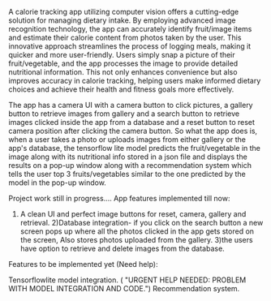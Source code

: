 A calorie tracking app utilizing computer vision offers a cutting-edge solution for managing dietary intake. By employing advanced image recognition technology, the app can accurately identify fruit/image items and estimate their calorie content from photos taken by the user. This innovative approach streamlines the process of logging meals, making it quicker and more user-friendly. Users simply snap a picture of their fruit/vegetable, and the app processes the image to provide detailed nutritional information. This not only enhances convenience but also improves accuracy in calorie tracking, helping users make informed dietary choices and achieve their health and fitness goals more effectively.

The app has a camera UI with a camera button to click pictures, a gallery button to retrieve images from gallery and a search button to retrieve images clicked inside the app from a database and a reset button to reset camera position after clicking the camera button. So what the app does is, when a user takes a photo or uploads images from either gallery or the app's database, the tensorflow lite model predicts the fruit/vegetable in the image along with its nutritional info stored in a json file and displays the results on a pop-up window along with a recommendation system which tells the user top 3 fruits/vegetables similar to the one predicted by the model in the pop-up window.

Project work still in progress.... App features implemented till now:

1) A clean UI and perfect image buttons for reset, camera, gallery and retrieval.
2)Database integration- if you click on the search button a new screen pops up where all the photos clicked in the app gets stored on the screen, Also stores photos
  uploaded from the gallery.
3)the users have option to retrieve and delete images from the database.

Features to be implemented yet (Need help):

Tensorflowlite model integration. ( "URGENT HELP NEEDED: PROBLEM WITH MODEL INTEGRATION AND CODE.")
Recommendation system.
